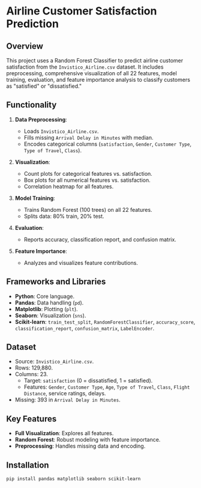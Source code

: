 # Airline Customer Satisfaction Prediction

## Overview
This project uses a Random Forest Classifier to predict airline customer satisfaction from the `Invistico_Airline.csv` dataset. It includes preprocessing, comprehensive visualization of all 22 features, model training, evaluation, and feature importance analysis to classify customers as "satisfied" or "dissatisfied."

## Functionality
1. **Data Preprocessing**:
   - Loads `Invistico_Airline.csv`.
   - Fills missing `Arrival Delay in Minutes` with median.
   - Encodes categorical columns (`satisfaction`, `Gender`, `Customer Type`, `Type of Travel`, `Class`).

2. **Visualization**:
   - Count plots for categorical features vs. satisfaction.
   - Box plots for all numerical features vs. satisfaction.
   - Correlation heatmap for all features.

3. **Model Training**:
   - Trains Random Forest (100 trees) on all 22 features.
   - Splits data: 80% train, 20% test.

4. **Evaluation**:
   - Reports accuracy, classification report, and confusion matrix.

5. **Feature Importance**:
   - Analyzes and visualizes feature contributions.

## Frameworks and Libraries
- **Python**: Core language.
- **Pandas**: Data handling (`pd`).
- **Matplotlib**: Plotting (`plt`).
- **Seaborn**: Visualization (`sns`).
- **Scikit-learn**: `train_test_split`, `RandomForestClassifier`, `accuracy_score`, `classification_report`, `confusion_matrix`, `LabelEncoder`.

## Dataset
- Source: `Invistico_Airline.csv`.
- Rows: 129,880.
- Columns: 23.
  - Target: `satisfaction` (0 = dissatisfied, 1 = satisfied).
  - Features: `Gender`, `Customer Type`, `Age`, `Type of Travel`, `Class`, `Flight Distance`, service ratings, delays.
- Missing: 393 in `Arrival Delay in Minutes`.

## Key Features
- **Full Visualization**: Explores all features.
- **Random Forest**: Robust modeling with feature importance.
- **Preprocessing**: Handles missing data and encoding.

## Installation
```bash
pip install pandas matplotlib seaborn scikit-learn
